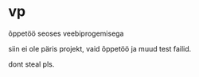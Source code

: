 # vp
õppetöö seoses veebiprogemisega


siin ei ole päris projekt, vaid õppetöö ja muud test failid. 

dont steal pls.
